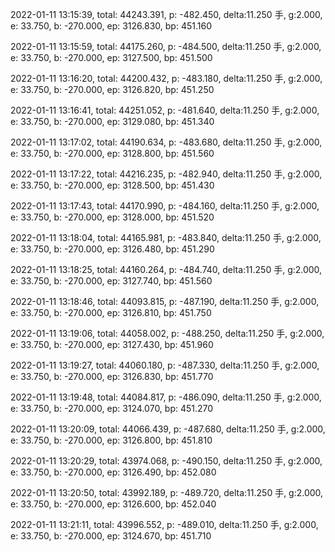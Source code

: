 2022-01-11 13:15:39, total: 44243.391, p: -482.450, delta:11.250 手, g:2.000, e: 33.750, b: -270.000, ep: 3126.830, bp: 451.160

2022-01-11 13:15:59, total: 44175.260, p: -484.500, delta:11.250 手, g:2.000, e: 33.750, b: -270.000, ep: 3127.500, bp: 451.500

2022-01-11 13:16:20, total: 44200.432, p: -483.180, delta:11.250 手, g:2.000, e: 33.750, b: -270.000, ep: 3126.820, bp: 451.250

2022-01-11 13:16:41, total: 44251.052, p: -481.640, delta:11.250 手, g:2.000, e: 33.750, b: -270.000, ep: 3129.080, bp: 451.340

2022-01-11 13:17:02, total: 44190.634, p: -483.680, delta:11.250 手, g:2.000, e: 33.750, b: -270.000, ep: 3128.800, bp: 451.560

2022-01-11 13:17:22, total: 44216.235, p: -482.940, delta:11.250 手, g:2.000, e: 33.750, b: -270.000, ep: 3128.500, bp: 451.430

2022-01-11 13:17:43, total: 44170.990, p: -484.160, delta:11.250 手, g:2.000, e: 33.750, b: -270.000, ep: 3128.000, bp: 451.520

2022-01-11 13:18:04, total: 44165.981, p: -483.840, delta:11.250 手, g:2.000, e: 33.750, b: -270.000, ep: 3126.480, bp: 451.290

2022-01-11 13:18:25, total: 44160.264, p: -484.740, delta:11.250 手, g:2.000, e: 33.750, b: -270.000, ep: 3127.740, bp: 451.560

2022-01-11 13:18:46, total: 44093.815, p: -487.190, delta:11.250 手, g:2.000, e: 33.750, b: -270.000, ep: 3126.810, bp: 451.750

2022-01-11 13:19:06, total: 44058.002, p: -488.250, delta:11.250 手, g:2.000, e: 33.750, b: -270.000, ep: 3127.430, bp: 451.960

2022-01-11 13:19:27, total: 44060.180, p: -487.330, delta:11.250 手, g:2.000, e: 33.750, b: -270.000, ep: 3126.830, bp: 451.770

2022-01-11 13:19:48, total: 44084.817, p: -486.090, delta:11.250 手, g:2.000, e: 33.750, b: -270.000, ep: 3124.070, bp: 451.270

2022-01-11 13:20:09, total: 44066.439, p: -487.680, delta:11.250 手, g:2.000, e: 33.750, b: -270.000, ep: 3126.800, bp: 451.810

2022-01-11 13:20:29, total: 43974.068, p: -490.150, delta:11.250 手, g:2.000, e: 33.750, b: -270.000, ep: 3126.490, bp: 452.080

2022-01-11 13:20:50, total: 43992.189, p: -489.720, delta:11.250 手, g:2.000, e: 33.750, b: -270.000, ep: 3126.600, bp: 452.040

2022-01-11 13:21:11, total: 43996.552, p: -489.010, delta:11.250 手, g:2.000, e: 33.750, b: -270.000, ep: 3124.670, bp: 451.710